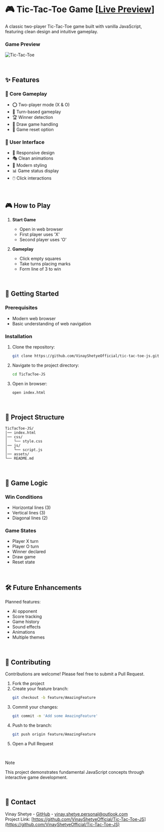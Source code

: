 # 🎮 Tic-Tac-Toe Game [[Live Preview](https://tic-tac-toe-js-live.netlify.app/)]

A classic two-player Tic-Tac-Toe game built with vanilla JavaScript, featuring clean design and intuitive gameplay.

### Game Preview
![Tic-Tac-Toe](https://github.com/VinayShetyeOfficial/TicTacToe-JS/assets/100470361/8df2446f-14ff-4a74-847f-b163bced4be0)

<br>

## ✨ Features

### 🎯 Core Gameplay

- ⭕ Two-player mode (X & O)
- 🎲 Turn-based gameplay
- 🏆 Winner detection
- 🤝 Draw game handling
- 🔄 Game reset option

### 🎨 User Interface

- 📱 Responsive design
- 🎭 Clean animations
- 🎨 Modern styling
- 📊 Game status display
- 🖱️ Click interactions

<br>

## 🎮 How to Play

1. **Start Game**
   - Open in web browser
   - First player uses 'X'
   - Second player uses 'O'

2. **Gameplay**
   - Click empty squares
   - Take turns placing marks
   - Form line of 3 to win

<br>

## 🚀 Getting Started

### Prerequisites

- Modern web browser
- Basic understanding of web navigation

### Installation

1. Clone the repository:
   ```sh
   git clone https://github.com/VinayShetyeOfficial/tic-tac-toe-js.git
   ```
2. Navigate to the project directory:
   ```sh
   cd TicTacToe-JS
   ```
3. Open in browser:
   ```sh
   open index.html
   ```

<br>

## 📁 Project Structure

```
TicTacToe-JS/
│── index.html
│── css/
│   └── style.css
│── js/
│   └── script.js
│── assets/
└── README.md
```

<br>

## 🎯 Game Logic

### Win Conditions
- Horizontal lines (3)
- Vertical lines (3)
- Diagonal lines (2)

### Game States
- Player X turn
- Player O turn
- Winner declared
- Draw game
- Reset state

<br>

## 🛠️ Future Enhancements

Planned features:

- AI opponent
- Score tracking
- Game history
- Sound effects
- Animations
- Multiple themes

<br>

## 🤝 Contributing

Contributions are welcome! Please feel free to submit a Pull Request.

1. Fork the project
2. Create your feature branch:
   ```sh
   git checkout -b feature/AmazingFeature
   ```
3. Commit your changes:
   ```sh
   git commit -m 'Add some AmazingFeature'
   ```
4. Push to the branch:
   ```sh
   git push origin feature/AmazingFeature
   ```
5. Open a Pull Request

<br>

> [!NOTE]  
> This project demonstrates fundamental JavaScript concepts through interactive game development.

<br>

## 📧 Contact

Vinay Shetye - [GitHub](https://github.com/VinayShetyeOfficial) - vinay.shetye.personal@outlook.com <br>
Project Link: [https://github.com/VinayShetyeOfficial/Tic-Tac-Toe-JS](https://github.com/VinayShetyeOfficial/Tic-Tac-Toe-JS)

